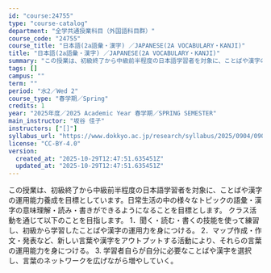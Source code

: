 ```yaml
---
id: "course:24755"
type: "course-catalog"
department: "全学共通授業科目（外国語科目群）"
course_code: "24755"
course_title: "日本語(2a語彙・漢字) ／JAPANESE(2A VOCABULARY・KANJI)"
title: "日本語(2a語彙・漢字) ／JAPANESE(2A VOCABULARY・KANJI)"
summary: "この授業は、初級終了から中級前半程度の日本語学習者を対象に、ことばや漢字の運用能力養成を目標としています。日常生活の中の様々なトピックの語彙・漢字の意味理解・読み・書きができるようになることを目標とします。 クラス活動を通じて以下のことを目…"
tags: []
campus: ""
term: ""
period: "水2／Wed 2"
course_type: "春学期／Spring"
credits: 1
year: "2025年度／2025 Academic Year 春学期／SPRING SEMESTER"
main_instructor: "坂谷 佳子"
instructors: ["[]"]
syllabus_url: "https://www.dokkyo.ac.jp/research/syllabus/2025/0904/0904_24755_ja_JP.html"
license: "CC-BY-4.0"
version:
  created_at: "2025-10-29T12:47:51.635451Z"
  updated_at: "2025-10-29T12:47:51.635451Z"
---
```

この授業は、初級終了から中級前半程度の日本語学習者を対象に、ことばや漢字の運用能力養成を目標としています。日常生活の中の様々なトピックの語彙・漢字の意味理解・読み・書きができるようになることを目標とします。 クラス活動を通じて以下のことを目指します。 1．聞く・読む・書くの技能を使って練習し、初級から学習したことばや漢字の運用力を身につける。 2．マップ作成・作文・発表など、新しい言葉や漢字をアウトプットする活動により、それらの言葉の運用能力を身につける。 3. 学習者自らが自分に必要なことばや漢字を選択し、言葉のネットワークを広げながら増やしていく。
